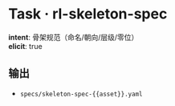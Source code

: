 # Task · rl-skeleton-spec

**intent**: 骨架规范（命名/朝向/层级/零位）  
**elicit**: true

## 输出

- `specs/skeleton-spec-{{asset}}.yaml`

